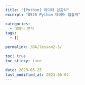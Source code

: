 ```yaml
---
title: "[Python] 데이터 입출력"
excerpt: "0526 Python 데이터 입출력"

categories:
  - 데이터 분석
tags:
  - []

permalink: /DA/lesson2-3/

toc: true
toc_sticky: ture

date: 2023-05-25
last_modified_at: 2023-06-02
---
```


